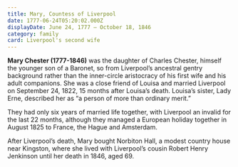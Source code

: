 ```yaml
---
title: Mary, Countess of Liverpool
date: 1777-06-24T05:20:02.000Z
displayDate: June 24, 1777 – October 18, 1846
category: family
card: Liverpool's second wife
---
```


**Mary Chester (1777-1846)** was the daughter of Charles Chester, himself the younger son of a Baronet, so from Liverpool’s ancestral gentry background rather than the inner-circle aristocracy of his first wife and his adult companions. She was a close friend of Louisa and married Liverpool on September 24, 1822, 15 months after Louisa’s death. Louisa’s sister, Lady Erne, described her as “a person of more than ordinary merit.”

They had only six years of married life together, with Liverpool an invalid for the last 22 months, although they managed a European holiday together in August 1825 to France, the Hague and Amsterdam.

After Liverpool’s death, Mary bought Norbiton Hall, a modest country house near Kingston, where she lived with Liverpool’s cousin Robert Henry Jenkinson until her death in 1846, aged 69.
